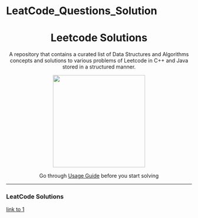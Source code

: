 # LeatCode_Questions_Solution

<div align="center">
  <h1>Leetcode Solutions</h1>
  <p>A repository that contains a curated list of Data Structures and Algorithms concepts and solutions to various problems of Leetcode in C++ and Java stored in a structured manner.</p>
  
  <img src="programmer.svg" height="250px" />
  
  Go through [Usage Guide](./Usage_Guide.md) before you start solving<br>
</div>

---


### LeatCode Solutions

[link to 1](/Q-0001.md)
